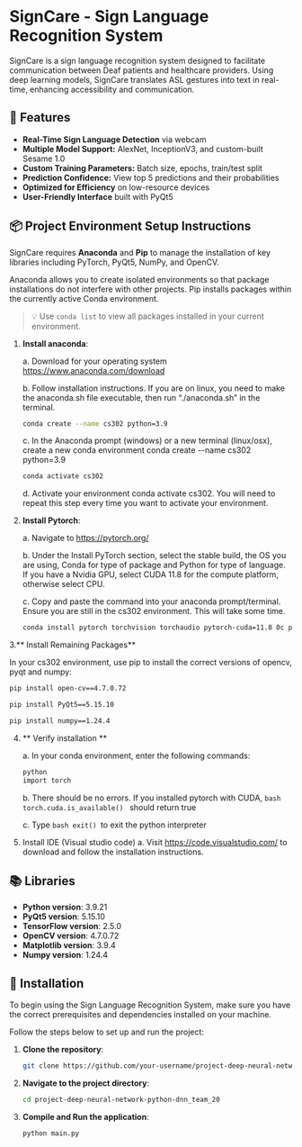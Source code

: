 # SignCare - Sign Language Recognition System

SignCare is a sign language recognition system designed to facilitate communication between Deaf patients and healthcare providers. Using deep learning models, SignCare translates ASL gestures into text in real-time, enhancing accessibility and communication.

## 🚀 Features

- **Real-Time Sign Language Detection** via webcam
- **Multiple Model Support:** AlexNet, InceptionV3, and custom-built Sesame 1.0
- **Custom Training Parameters:** Batch size, epochs, train/test split
- **Prediction Confidence:** View top 5 predictions and their probabilities
- **Optimized for Efficiency** on low-resource devices
- **User-Friendly Interface** built with PyQt5

## 📦 Project Environment Setup Instructions
SignCare requires **Anaconda** and **Pip** to manage the installation of key libraries including PyTorch, PyQt5, NumPy, and OpenCV.

Anaconda allows you to create isolated environments so that package installations do not interfere with other projects. Pip installs packages within the currently active Conda environment.

> 💡 Use `conda list` to view all packages installed in your current environment.

1. **Install anaconda**:

   a. Download for your operating system https://www.anaconda.com/download
   
   b. Follow installation instructions. If you are on linux, you need to make the anaconda.sh file executable, then run “./anaconda.sh” in the terminal.
   ```bash
   conda create --name cs302 python=3.9
   ```
   c.	In the Anaconda prompt (windows) or a new terminal (linux/osx), create a new conda environment conda create --name cs302 python=3.9
   ```bash
   conda activate cs302
   ```
   d.	Activate your environment conda activate cs302. You will need to repeat this step every time you want to activate your environment. 

3. **Install Pytorch**:

   a.	Navigate to https://pytorch.org/
   
   b.	Under the Install PyTorch section, select the stable build,  the OS you are using, Conda for type of package and Python for type of language. If you have a Nvidia GPU, select CUDA 11.8 for the compute platform, otherwise select CPU.
   
   c.	Copy and paste the command into your anaconda prompt/terminal. Ensure you are still in the cs302 environment. This will take some time.
   ```bash
   conda install pytorch torchvision torchaudio pytorch-cuda=11.8 0c pytorch -c nvidia
   ```
   
3.** Install Remaining Packages**
   
   In your cs302 environment, use pip to install the correct versions of opencv, pyqt and numpy:

   ```bash
   pip install open-cv==4.7.0.72
   ```
   ```bash
   pip install PyQt5==5.15.10
   ```
   ```bash
   pip install numpy==1.24.4
   ```
4. ** Verify installation **

   a.	In your conda environment, enter the following commands:
   ```bash
   python
   import torch
   ```
   b.	There should be no errors. If you installed pytorch with CUDA, ```bash torch.cuda.is_available() ```
   should return true
   
   c.	Type    ```bash exit() ```to exit the python interpreter

6. Install IDE (Visual studio code)
   a.	Visit https://code.visualstudio.com/ to download and follow the installation instructions.

## 📚 Libraries

- **Python version**: 3.9.21
- **PyQt5 version**: 5.15.10
- **TensorFlow version**: 2.5.0
- **OpenCV version**: 4.7.0.72
- **Matplotlib version**: 3.9.4
- **Numpy version**: 1.24.4

## 🔧 Installation

To begin using the Sign Language Recognition System, make sure you have the correct prerequisites and dependencies installed on your machine.

Follow the steps below to set up and run the project:

1. **Clone the repository**:
   ```bash
   git clone https://github.com/your-username/project-deep-neural-network-python-dnn_team_20.git

2. **Navigate to the project directory**:
   ```bash
   cd project-deep-neural-network-python-dnn_team_20

3. **Compile and Run the application**:
   ```bash  
   python main.py  
